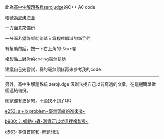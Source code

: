 此為[高中生解題系統zerojudge](https://zerojudge.tw/)的C++ AC code

帳號為[炭烤海苔](https://zerojudge.tw/UserStatistic?id=74539)

一方面拿來備份

一分面希望能幫助剛踏入寫程式領域的新手們

有幫助的話，按一下右上角的`✩Star`喔

複製貼上對你的coding毫無幫助

建議自己先嘗試，真的毫無頭緒再來參考我的code

---

另外，高中生解題系統 zerojudge 沒辦法找自己以前寫過的文章，在這邊簡單做個連結備份。

應該還有更多的，不過找不到了QQ

[e253: a + b problem - 毫無頭緒的進來呦~](http://163.32.92.10/ShowThread?postid=18902&reply=0)

[b900: 3. 蠕動小蟲 - 測資可以從這裡複製喔~](https://zerojudge.tw/ShowThread?postid=13510&reply=0)

[d563: 等值首尾和 - 解題想法](https://zerojudge.tw/ShowThread?postid=13424&reply=0)
